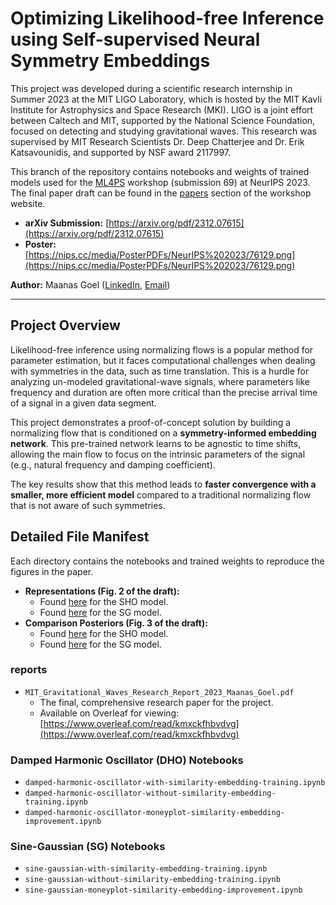 # Optimizing Likelihood-free Inference using Self-supervised Neural Symmetry Embeddings

This project was developed during a scientific research internship in Summer 2023 at the MIT LIGO Laboratory, which is hosted by the MIT Kavli Institute for Astrophysics and Space Research (MKI). LIGO is a joint effort between Caltech and MIT, supported by the National Science Foundation, focused on detecting and studying gravitational waves. This research was supervised by MIT Research Scientists Dr. Deep Chatterjee and Dr. Erik Katsavounidis, and supported by NSF award 2117997.

This branch of the repository contains notebooks and weights of trained models used for the [ML4PS](https://ml4physicalsciences.github.io/2023/) workshop (submission 69) at NeurIPS 2023. The final paper draft can be found in the [papers](https://ml4physicalsciences.github.io/2023/#papers) section of the workshop website.
- **arXiv Submission:** [https://arxiv.org/pdf/2312.07615](https://arxiv.org/pdf/2312.07615)
- **Poster:** [https://nips.cc/media/PosterPDFs/NeurIPS%202023/76129.png](https://nips.cc/media/PosterPDFs/NeurIPS%202023/76129.png)

**Author:** Maanas Goel ([LinkedIn](https://www.linkedin.com/in/maanas-goel/), [Email](mailto:maanasgoel5@gmail.com))

---

## Project Overview

Likelihood-free inference using normalizing flows is a popular method for parameter estimation, but it faces computational challenges when dealing with symmetries in the data, such as time translation. This is a hurdle for analyzing un-modeled gravitational-wave signals, where parameters like frequency and duration are often more critical than the precise arrival time of a signal in a given data segment.

This project demonstrates a proof-of-concept solution by building a normalizing flow that is conditioned on a **symmetry-informed embedding network**. This pre-trained network learns to be agnostic to time shifts, allowing the main flow to focus on the intrinsic parameters of the signal (e.g., natural frequency and damping coefficient).

The key results show that this method leads to **faster convergence with a smaller, more efficient model** compared to a traditional normalizing flow that is not aware of such symmetries.

## Detailed File Manifest

Each directory contains the notebooks and trained weights to reproduce the figures in the paper.

-   **Representations (Fig. 2 of the draft):**
    -   Found [here](./notebooks/DampedHarmonicOscillator/sho-reps.ipynb) for the SHO model.
    -   Found [here](./notebooks/SineGaussian/sg-reps.ipynb) for the SG model.
-   **Comparison Posteriors (Fig. 3 of the draft):**
    -   Found [here](./notebooks/DampedHarmonicOscillator/sho-baseline-training.ipynb) for the SHO model.
    -   Found [here](./notebooks/SineGaussian/sine-gaussian-baseline-training.ipynb) for the SG model.

### reports

-   `MIT_Gravitational_Waves_Research_Report_2023_Maanas_Goel.pdf`
    -   The final, comprehensive research paper for the project.
    -   Available on Overleaf for viewing: [https://www.overleaf.com/read/kmxckfhbvdvg](https://www.overleaf.com/read/kmxckfhbvdvg)

### Damped Harmonic Oscillator (DHO) Notebooks

-   `damped-harmonic-oscillator-with-similarity-embedding-training.ipynb`
-   `damped-harmonic-oscillator-without-similarity-embedding-training.ipynb`
-   `damped-harmonic-oscillator-moneyplot-similarity-embedding-improvement.ipynb`

### Sine-Gaussian (SG) Notebooks

-   `sine-gaussian-with-similarity-embedding-training.ipynb`
-   `sine-gaussian-without-similarity-embedding-training.ipynb`
-   `sine-gaussian-moneyplot-similarity-embedding-improvement.ipynb`
